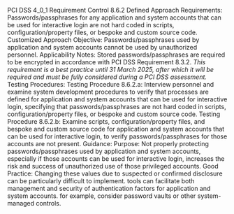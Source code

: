 PCI DSS 4_0_1 Requirement Control 8.6.2 Defined Approach Requirements: Passwords/passphrases for any application and system accounts that can be used for interactive login are not hard coded in scripts, configuration/property files, or bespoke and custom source code. Customized Approach Objective: Passwords/passphrases used by application and system accounts cannot be used by unauthorized personnel. Applicability Notes: Stored passwords/passphrases are required to be encrypted in accordance with PCI DSS Requirement 8.3.2. _This requirement is a best practice until 31 March_ _2025, after which it will be required and must be_ _fully considered during a PCI DSS assessment._ Testing Procedures: Testing Procedure 8.6.2.a: Interview personnel and examine system development procedures to verify that processes are defined for application and system accounts that can be used for interactive login, specifying that passwords/passphrases are not hard coded in scripts, configuration/property files, or bespoke and custom source code. Testing Procedure 8.6.2.b: Examine scripts, configuration/property files, and bespoke and custom source code for application and system accounts that can be used for interactive login, to verify passwords/passphrases for those accounts are not present. Guidance: Purpose: Not properly protecting passwords/passphrases used by application and system accounts, especially if those accounts can be used for interactive login, increases the risk and success of unauthorized use of those privileged accounts. Good Practice: Changing these values due to suspected or confirmed disclosure can be particularly difficult to implement. tools can facilitate both management and security of authentication factors for application and system accounts. for example, consider password vaults or other system-managed controls.